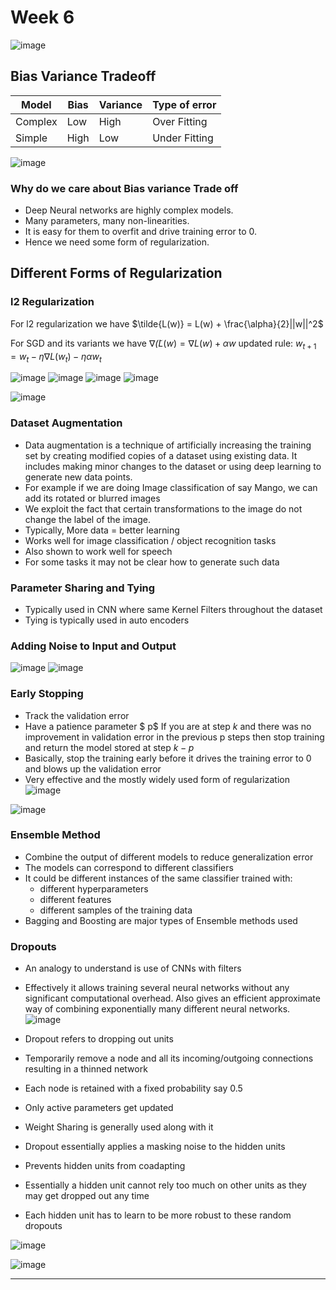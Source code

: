 # Week 6
![image](https://user-images.githubusercontent.com/64345863/231137975-de081b98-0f58-40cc-9f45-f0f185e7b19f.png)


## Bias Variance Tradeoff 
| Model | Bias | Variance | Type of error|
| ----- | ----- | -------- |------------- |
| Complex| Low | High | Over Fitting |
| Simple | High | Low | Under Fitting | 

![image](https://user-images.githubusercontent.com/64345863/231139017-c9f377a7-019a-4fc5-a6a8-a12b3c9f538e.png)

### Why do we care about Bias variance Trade off
- Deep Neural networks are highly complex models.
- Many parameters, many non-linearities. 
- It is easy for them to overfit and drive training error to 0. 
- Hence we need some form of regularization. 

## Different Forms of Regularization
### l2 Regularization
For l2 regularization we have
$\tilde{L(w)} = L(w) + \frac{\alpha}{2}||w||^2$

For SGD and its variants we have
$\nabla \tilde(L(w) = \nabla L(w)+ \alpha w$
updated rule:
$w_{t+1}  = w_t-\eta \nabla L(w_t)- \eta \alpha w_t$

![image](https://user-images.githubusercontent.com/64345863/231141713-fc9fd6ef-6ec7-4691-ab63-7120e519a442.png)
![image](https://user-images.githubusercontent.com/64345863/231141754-2ec6b5a4-e8c2-4442-9b22-f9b0ed266325.png)
![image](https://user-images.githubusercontent.com/64345863/231141977-d2a435c9-191c-4fab-88e1-cbe8f430055d.png)
![image](https://user-images.githubusercontent.com/64345863/231142086-5be43eb9-fd22-4a1f-97f1-205727b13cca.png)

![image](https://user-images.githubusercontent.com/64345863/231142134-45775c41-5ce8-400c-a634-b9f1748353f2.png)


### Dataset Augmentation
- Data augmentation is a technique of artificially increasing the training set by creating modified copies of a dataset using existing data. It includes making minor changes to the dataset or using deep learning to generate new data points.  
- For example if we are doing Image classification of say Mango, we can add its rotated  or blurred images 
- We exploit the fact that certain transformations to the image do not change the label of the image.
- Typically, More data  = better learning
- Works well for image classification / object recognition tasks
- Also shown to work well for speech
- For some tasks it may not be clear how to generate such data

### Parameter Sharing and Tying
- Typically used in CNN where same Kernel Filters throughout the dataset
- Tying is typically used in auto encoders


### Adding Noise to Input and Output
![image](https://user-images.githubusercontent.com/64345863/231143322-d04dff49-2a81-4510-abf0-ae5ca833aeb0.png)
![image](https://user-images.githubusercontent.com/64345863/231143577-c2d40908-1306-4bb0-9cb5-6085bf1ddd65.png)

### Early Stopping
- Track the validation error
- Have a patience parameter 
$
p$ If you are at step $k$ and there was no improvement in validation error in the previous  p steps then stop training and return the model stored at step $k−p$
- Basically, stop the training early before it drives the training error to 0 and blows up the validation error
- Very effective and the mostly widely used form of regularization
![image](https://user-images.githubusercontent.com/64345863/231144375-d94ace2f-0e95-4ad6-8bb5-a3ff6e541498.png)

![image](https://user-images.githubusercontent.com/64345863/231144573-417a02a1-c0a3-4192-81c3-d3ea897ff9d3.png)

### Ensemble Method
- Combine the output of different models to reduce generalization error
- The models can correspond to different classifiers
- It could be different instances of the same classifier trained with:
  - different hyperparameters
  - different features 
  - different samples of the training data
- Bagging and Boosting are major types of Ensemble methods used

### Dropouts
- An analogy to understand is use of CNNs with filters
- Effectively it allows training several neural networks without any significant computational overhead.
Also gives an efficient approximate way of combining exponentially many different neural networks.
![image](https://user-images.githubusercontent.com/64345863/231146595-ea7c337e-b23e-45e2-b8d2-11df181d76b1.png)

- Dropout refers to dropping out units
- Temporarily remove a node and all its incoming/outgoing connections resulting in a thinned network
- Each node is retained with a fixed probability say 0.5
- Only active parameters get updated
- Weight Sharing is generally used along with it
- Dropout essentially applies a masking noise to the hidden units 
- Prevents hidden units from coadapting 
- Essentially a hidden unit cannot rely too much on other units as they may get dropped out any time
- Each hidden unit has to learn to be more robust to these random dropouts

![image](https://user-images.githubusercontent.com/64345863/231147462-c2565f55-1898-4981-9561-bec5e9ad7b20.png)

![image](https://user-images.githubusercontent.com/64345863/231147525-bb87a623-1512-4727-a858-b00161861833.png)

****



